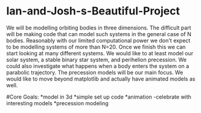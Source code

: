 # Ian-and-Josh-s-Beautiful-Project

We will be modelling orbiting bodies in three dimensions. The difficult part will be making code that can model such systems in the general case of N bodies. Reasonably with our limited computational power we don't expect to be modelling systems of more than N=20. Once we finish this we can start looking at many different systems. We would like to at least model our solar system, a stable binary star system, and perihelion precession. We could also investigate what happens when a body enters the system on a parabolic trajectory. The precession models will be our main focus. We would like to move beyond matplotlib and actually have animated models as well.


#Core Goals:
*model in 3d
*simple set up code
*animation
-celebrate with interesting models
*precession modeling